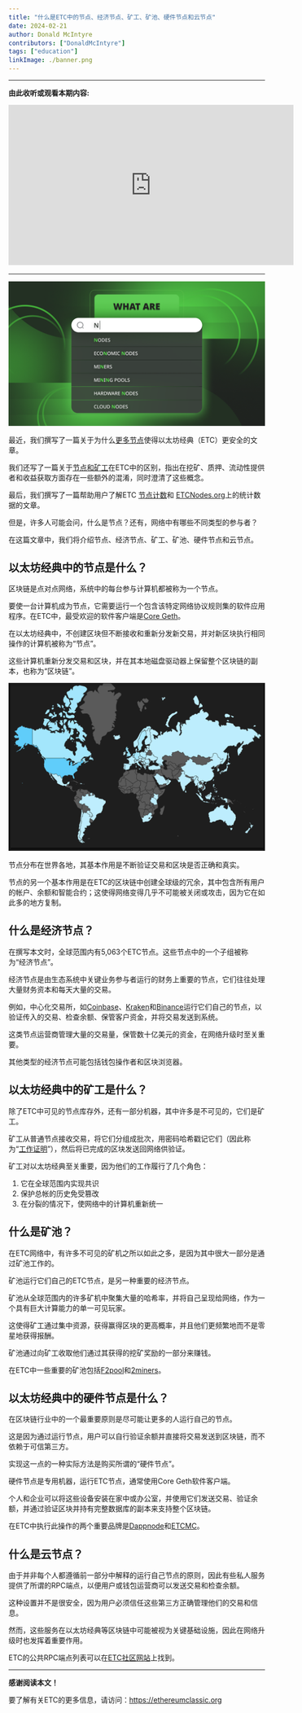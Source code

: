 ```yaml
---
title: "什么是ETC中的节点、经济节点、矿工、矿池、硬件节点和云节点"
date: 2024-02-21
author: Donald McIntyre
contributors: ["DonaldMcIntyre"]
tags: ["education"]
linkImage: ./banner.png
---
```


---
**由此收听或观看本期内容:**

<iframe width="560" height="315" src="https://www.youtube.com/embed/W9y2BrwOMZU" title="YouTube video player" frameborder="0" allow="accelerometer; autoplay; clipboard-write; encrypted-media; gyroscope; picture-in-picture; web-share" allowfullscreen></iframe>

---

![](./banner.png)

最近，我们撰写了一篇关于为什么[更多节点](https://ethereumclassic.org/blog/2024-01-16-why-more-nodes-makes-ethereum-classic-more-secure)使得以太坊经典（ETC）更安全的文章。

我们还写了一篇关于[节点和矿工](https://ethereumclassic.org/blog/2024-01-17-the-difference-between-nodes-and-miners-in-ethereum-classic)在ETC中的区别，指出在挖矿、质押、流动性提供者和收益获取方面存在一些额外的混淆，同时澄清了这些概念。

最后，我们撰写了一篇帮助用户了解ETC [节点计数](https://ethereumclassic.org/blog/2024-02-20-understanding-the-ethereum-classic-node-count-on-etcnodes-org)和 [ETCNodes.org](https://etcnodes.org/)上的统计数据的文章。

但是，许多人可能会问，什么是节点？还有，网络中有哪些不同类型的参与者？

在这篇文章中，我们将介绍节点、经济节点、矿工、矿池、硬件节点和云节点。

## 以太坊经典中的节点是什么？

区块链是点对点网络，系统中的每台参与计算机都被称为一个节点。

要使一台计算机成为节点，它需要运行一个包含该特定网络协议规则集的软件应用程序。在ETC中，最受欢迎的软件客户端是[Core Geth](https://ethereumclassic.org/blog/2022-12-27-core-geth-explained)。

在以太坊经典中，不创建区块但不断接收和重新分发新交易，并对新区块执行相同操作的计算机被称为“节点”。

这些计算机重新分发交易和区块，并在其本地磁盘驱动器上保留整个区块链的副本，也称为“区块链”。

![](./1.png)

节点分布在世界各地，其基本作用是不断验证交易和区块是否正确和真实。

节点的另一个基本作用是在ETC的区块链中创建全球级的冗余，其中包含所有用户的帐户、余额和智能合约；这使得网络变得几乎不可能被关闭或攻击，因为它在如此多的地方复制。

## 什么是经济节点？

在撰写本文时，全球范围内有5,063个ETC节点。这些节点中的一个子组被称为“经济节点”。

经济节点是由生态系统中关键业务参与者运行的财务上重要的节点，它们往往处理大量财务资本和每天大量的交易。

例如，中心化交易所，如[Coinbase](https://ethereumclassic.org/blog/2023-10-04-buying-and-trading-etc-through-coinbase)、[Kraken](https://ethereumclassic.org/blog/2024-02-13-buying-and-trading-etc-through-kraken)和[Binance](https://www.binance.com/en/how-to-buy/ethereum-classic)运行它们自己的节点，以验证传入的交易、检查余额、保管客户资金，并将交易发送到系统。

这类节点运营商管理大量的交易量，保管数十亿美元的资金，在网络升级时至关重要。

其他类型的经济节点可能包括钱包操作者和区块浏览器。

## 以太坊经典中的矿工是什么？

除了ETC中可见的节点库存外，还有一部分机器，其中许多是不可见的，它们是矿工。

矿工从普通节点接收交易，将它们分组成批次，用密码哈希戳记它们（因此称为“[工作证明](https://ethereumclassic.org/blog/2023-02-23-ethereum-classic-course-10-proof-of-work-explained)”），然后将已完成的区块发送回网络供验证。

矿工对以太坊经典至关重要，因为他们的工作履行了几个角色：

1. 它在全球范围内实现共识
2. 保护总帐的历史免受篡改
3. 在分裂的情况下，使网络中的计算机重新统一

## 什么是矿池？

在ETC网络中，有许多不可见的矿机之所以如此之多，是因为其中很大一部分是通过矿池工作的。

矿池运行它们自己的ETC节点，是另一种重要的经济节点。

矿池从全球范围内的许多矿机中聚集大量的哈希率，并将自己呈现给网络，作为一个具有巨大计算能力的单一可见玩家。

这使得矿工通过集中资源，获得赢得区块的更高概率，并且他们更频繁地而不是零星地获得报酬。

矿池通过向矿工收取他们通过其获得的挖矿奖励的一部分来赚钱。

在ETC中一些重要的矿池包括[F2pool](https://ethereumclassic.org/blog/2023-09-13-mining-ethereum-classic-through-f2pool)和[2miners](https://ethereumclassic.org/blog/2023-03-14-mining-ethereum-classic-with-an-ipollo-asic-through-2miners-pool)。

## 以太坊经典中的硬件节点是什么？

在区块链行业中的一个最重要原则是尽可能让更多的人运行自己的节点。

这是因为通过运行节点，用户可以自行验证余额并直接将交易发送到区块链，而不依赖于可信第三方。

实现这一点的一种实际方法是购买所谓的“硬件节点”。

硬件节点是专用机器，运行ETC节点，通常使用Core Geth软件客户端。

个人和企业可以将这些设备安装在家中或办公室，并使用它们发送交易、验证余额，并通过验证区块并持有完整数据库的副本来支持整个区块链。

在ETC中执行此操作的两个重要品牌是[Dappnode](https://ethereumclassic.org/blog/2023-04-26-how-run-an-ethereum-classic-node-using-dappnode)和[ETCMC](https://ethereumclassic.org/blog/2023-09-05-etc-spotlight-etcmc-ethereum-classic-plug-and-play-node-part-i)。

## 什么是云节点？

由于并非每个人都遵循前一部分中解释的运行自己节点的原则，因此有些私人服务提供了所谓的RPC端点，以便用户或钱包运营商可以发送交易和检查余额。

这种设置并不是很安全，因为用户必须信任这些第三方正确管理他们的交易和信息。

然而，这些服务在以太坊经典等区块链中可能被视为关键基础设施，因此在网络升级时也发挥着重要作用。

ETC的公共RPC端点列表可以在[ETC社区网站](https://ethereumclassic.org/network/endpoints)上找到。

---

**感谢阅读本文！**

要了解有关ETC的更多信息，请访问：https://ethereumclassic.org

